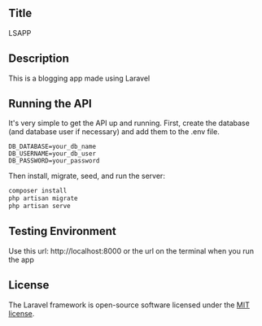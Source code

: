 ## Title
LSAPP

## Description
This is a blogging app made using Laravel

## Running the API
It's very simple to get the API up and running. First, create the database (and database user if necessary) and add them to the .env file.

```env
DB_DATABASE=your_db_name
DB_USERNAME=your_db_user
DB_PASSWORD=your_password
```

Then install, migrate, seed, and run the server:

```php
composer install
php artisan migrate
php artisan serve
```

## Testing Environment
Use this url: http://localhost:8000 or the url on the terminal when you run the app

## License

The Laravel framework is open-source software licensed under the [MIT license](https://opensource.org/licenses/MIT).
